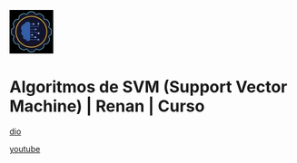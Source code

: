 ![alt text](image.png)

# Algoritmos de SVM (Support Vector Machine) | Renan | Curso

[dio](https://web.dio.me/course/algoritmos-de-svm/learning/ff83cfde-3368-4a52-bd3c-049482847c0e)

[youtube](https://www.youtube.com/playlist?list=PLUFkgDlXfnjttyB-b5zCeL1fd4dR6HgIk)
